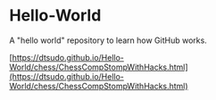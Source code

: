 # Hello-World
A "hello world" repository to learn how GitHub works.


[https://dtsudo.github.io/Hello-World/chess/ChessCompStompWithHacks.html](https://dtsudo.github.io/Hello-World/chess/ChessCompStompWithHacks.html)
